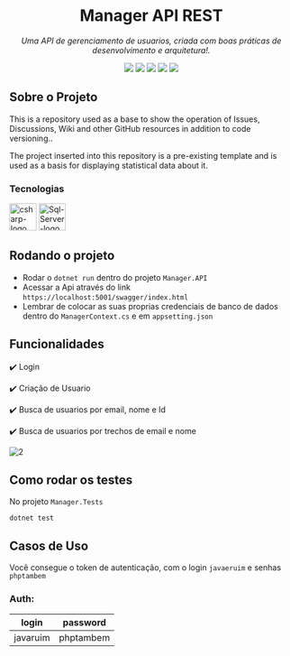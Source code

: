 <h1 align="center">Manager API REST</h1>
<p align="center"><i>Uma API de gerenciamento de usuarios, criada com boas práticas de desenvolvimento e arquitetura!.</i></p>

<p align="center">
  <img src="http://img.shields.io/badge/Licença-MIT-green"/>
  <img src="https://img.shields.io/badge/Linguagem-CSharp-purple"/>
  <img src="http://img.shields.io/badge/.NET-8-blue"/>
  <img src="https://img.shields.io/github/last-commit/igormorantos/Manager-API-REST"/>
  <img src="http://img.shields.io/badge/Status-Em Desenvolvimento-green "/>
</p>

##  Sobre o Projeto
This is a repository used as a base to show the operation of Issues, Discussions, Wiki and other GitHub resources in addition to code versioning..

The project inserted into this repository is a pre-existing template and is used as a basis for displaying statistical data about it.

### Tecnologias
<p display="inline-block">
  <img width="48" src="https://www.freeiconspng.com/uploads/c-logo-icon-18.png" alt="csharp-logo"/>
  <img width="48" src="https://github.com/igormorantos/Manager-API-REST/assets/94862012/155c0471-b80a-4b18-abe2-ecc614e3e81a" alt="Sql-Server-logo"/>
</p>

## Rodando o projeto
- Rodar o `dotnet run` dentro do projeto `Manager.API`
- Acessar a Api através do link `https://localhost:5001/swagger/index.html`
- Lembrar de colocar as suas proprias credenciais de banco de dados dentro do `ManagerContext.cs` e em `appsetting.json`

## Funcionalidades

:heavy_check_mark: Login 

:heavy_check_mark: Criação de Usuario 

:heavy_check_mark: Busca de usuarios por email, nome e Id

:heavy_check_mark: Busca de usuarios por trechos de email e nome


![2](https://github.com/igormorantos/Manager-API-REST/assets/94862012/612b9e32-c271-4d6d-9199-cd19346b55ae)


## Como rodar os testes

No projeto `Manager.Tests`
```
dotnet test
```

## Casos de Uso

Você consegue o token de autenticação, com o login `javaeruim` e senhas `phptambem` 

### Auth: 

|login|password
| -------- |--------
|javaruim|phptambem 



